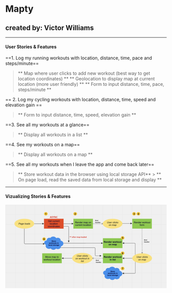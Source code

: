 # Mapty

## created by: Victor Williams

---

#### User Stories & Features

==1. Log my running workouts with location, distance, time, pace and steps/minute==

> ** Map where user clicks to add new workout (best way to get location coordinates) **
> ** Geolocation to display map at current location (more user friendly) **
> ** Form to input distance, time, pace, steps/minute **

== 2. Log my cycling workouts with location, distance, time, speed and elevation gain ==

> ** Form to input distance, time, speed, elevation gain **

==3. See all my workouts at a glance==

> ** Display all workouts in a list **

==4. See my workouts on a map==

> ** Display all workouts on a map **

==5. See all my workouts when I leave the app and come back later==

> ** Store workout data in the browser using local storage API** > ** On page load, read the saved data from local storage and display **

---

#### Vizualizing Stories & Features

![user flowchart](./assets/flowchart.png)
